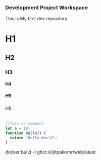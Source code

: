 ### Development Project Workspace

This is My first dev repository

# H1

## H2

### H3

#### H4

##### H5

###### H6

```javascript
//This is comment
let a = 10;
function hello() {
  return "Hello World";
}
```

docker build -t ghcr.io/jitpakornr/web:latest
